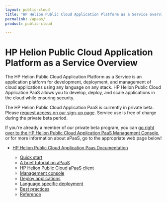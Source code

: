 ```yaml
---
layout: public-cloud
title: "HP Helion Public Cloud Application Platform as a Service overview"
permalink: /apaas/
product: public-cloud 

---
```

<!--PUBLISHED-->
# HP Helion Public Cloud Application Platform as a Service Overview

The HP Helion Public Cloud Application Platform as a Service is an application platform for development, deployment, and management of cloud applications using any language on any stack. HP Helion Public Cloud Application PaaS allows you to develop, deploy, and scale applications in the cloud while ensuring security. 

The HP Helion Public Cloud Application PaaS is currently in private beta.  Please [request access on our sign-up page](https://apaas.hpcloud.com/shared/free-private-beta/signup).  Service use is free of charge during the private beta period.

If you're already a member of our private beta program, you can [go right over to the HP Helion Public Cloud Application PaaS Management Console](https://api.shared.apaas.hpcloudsvc.com/), or for more information about aPaaS, go to the appropriate web page below!

* [HP Helion Public Cloud Application Paas Documentation](https://apaas-docs.hpcloud.com)

    * [Quick start](https://apaas-docs.hpcloud.com/quick-start/index.html)
    * [A brief tutorial on aPaaS](https://apaas-docs.hpcloud.com/tutorial.html)
    * [HP Helion Public Cloud aPaaS client](https://apaas-docs.hpcloud.com/client/index.html)
    * [Management console](https://apaas-docs.hpcloud.com/console/index.html)
    * [Deploy applications](https://apaas-docs.hpcloud.com/index.html#deploy-applications)
    * [Language specific deployment](https://apaas-docs.hpcloud.com/index.html#language-specific-deployment)
    * [Best practices](https://apaas-docs.hpcloud.com/index.html#best-practices)
    * [Reference](https://apaas-docs.hpcloud.com/index.html#reference)

<!--**Note**: HP Helion Public Cloud Application PaaS uses the [Stackat0 application framework](http://docs.stackat0.com) for creating a multi-language, secure and private Platform-as-a-Service (PaaS).-->
